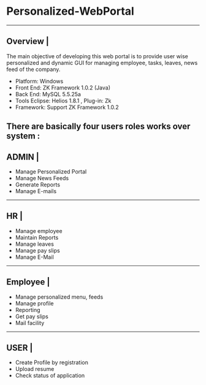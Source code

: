 # Personalized-WebPortal
---------
Overview |
---------
The main objective of developing this web portal is to provide user wise personalized and dynamic GUI for managing employee, tasks, leaves, news feed of the company.


* Platform:	Windows
* Front End: ZK Framework 1.0.2 (Java)
* Back End:	MySQL 5.5.25a 
* Tools	Eclipse: Helios 1.8.1 , Plug-in: Zk 
* Framework: Support	ZK Framework 1.0.2 


There are basically four users roles works over system :
------
ADMIN |
------
* Manage Personalized Portal
* Manage News Feeds 
* Generate Reports
* Manage E-mails

----
HR  |
-----
* Manage employee 
* Maintain Reports
* Manage leaves
* Manage pay slips
* Manage E-Mail  

---------
Employee |
---------
* Manage personalized menu, feeds 
* Manage profile
* Reporting 
* Get pay slips
* Mail facility
 
------ 
USER |
------
* Create Profile by registration
* Upload resume
* Check status of application



